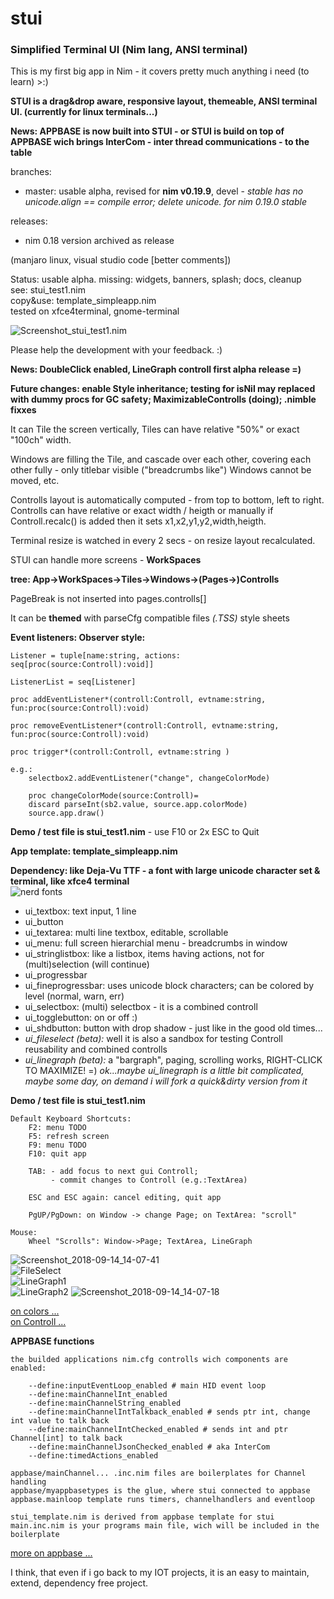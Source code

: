 # stui
### Simplified Terminal UI (Nim lang, ANSI terminal) 

This is my first big app in Nim - it covers pretty much anything i need (to learn) >:)

**STUI is a drag&drop aware, responsive layout, themeable, ANSI terminal UI. (currently for linux terminals...)**  
  
**News: APPBASE is now built into STUI - or STUI is build on top of APPBASE wich brings InterCom - inter thread communications - to the table**  
  
branches:
* master: usable alpha, revised for **nim v0.19.9**, devel - *stable has no unicode.align == compile error; delete unicode. for nim 0.19.0 stable*  
  
releases:
* nim 0.18 version archived as release

(manjaro linux, visual studio code [better comments])  
  

Status: usable alpha. missing: widgets, banners, splash; docs, cleanup  
  see: stui_test1.nim  
  copy&use: template_simpleapp.nim  
  tested on xfce4terminal, gnome-terminal  

![Screenshot_stui_test1.nim](doc/Screenshot_2018-10-03_15-23-40.png)

Please help the development with your feedback. :)  



**News: DoubleClick enabled, LineGraph controll first alpha release =)**

**Future changes: enable Style inheritance; testing for isNil may replaced with dummy procs for GC safety; MaximizableControlls (doing); .nimble fixxes**


It can Tile the screen vertically, 
Tiles can have relative "50%" or exact "100ch" width.

Windows are filling the Tile, and cascade over each other, 
covering each other fully - only titlebar visible ("breadcrumbs like")
Windows cannot be moved, etc.

Controlls layout is automatically computed - from top to bottom, left to right.
Controlls can have relative or exact width / heigth
or manually if Controll.recalc() is added then it sets x1,x2,y1,y2,width,heigth.

Terminal resize is watched in every 2 secs - on resize layout recalculated.

STUI can handle more screens - **WorkSpaces**  

  **tree: App->WorkSpaces->Tiles->Windows->(Pages->)Controlls**  

  PageBreak is not inserted into pages.controlls[]  


It can be **themed** with parseCfg compatible files *(.TSS)* style sheets


**Event listeners: Observer style:**  

    Listener = tuple[name:string, actions: seq[proc(source:Controll):void]]

    ListenerList = seq[Listener]

    proc addEventListener*(controll:Controll, evtname:string, fun:proc(source:Controll):void)

    proc removeEventListener*(controll:Controll, evtname:string, fun:proc(source:Controll):void)

    proc trigger*(controll:Controll, evtname:string )

    e.g.:
        selectbox2.addEventListener("change", changeColorMode)

        proc changeColorMode(source:Controll)=
        discard parseInt(sb2.value, source.app.colorMode)
        source.app.draw()



**Demo / test file is stui_test1.nim** - use F10 or 2x ESC to Quit

**App template: template_simpleapp.nim**

**Dependency: like Deja-Vu TTF - a font with large unicode character set & terminal, like xfce4 terminal**  
![nerd fonts](https://github.com/ryanoasis/nerd-fonts/wiki)  


* ui_textbox: text input, 1 line 
* ui_button  
* ui_textarea: multi line textbox, editable, scrollable
* ui_menu: full screen hierarchial menu - breadcrumbs in window
* ui_stringlistbox: like a listbox, items having actions, not for (multi)selection (will continue)
* ui_progressbar
* ui_fineprogressbar: uses unicode block characters; can be colored by level (normal, warn, err)
* ui_selectbox: (multi) selectbox - it is a combined controll
* ui_togglebutton: on or off :)
* ui_shdbutton: button with drop shadow - just like in the good old times...
* _ui_fileselect (beta): <NEW><DEVEL>_ well it is also a sandbox for testing Controll reusability and combined controlls
* _ui_linegraph (beta):_ a "bargraph", paging, scrolling works, RIGHT-CLICK TO MAXIMIZE! =) 
*ok...maybe ui_linegraph is a little bit complicated, maybe some day, on demand i will fork a quick&dirty version from it*

**Demo / test file is stui_test1.nim**

    Default Keyboard Shortcuts:
        F2: menu TODO
        F5: refresh screen
        F9: menu TODO
        F10: quit app

        TAB: - add focus to next gui Controll; 
             - commit changes to Controll (e.g.:TextArea)

        ESC and ESC again: cancel editing, quit app

        PgUP/PgDown: on Window -> change Page; on TextArea: "scroll"

    Mouse:
        Wheel "Scrolls": Window->Page; TextArea, LineGraph

![Screenshot_2018-09-14_14-07-41](doc/Screenshot_2018-09-14_14-07-41.png)  
![FileSelect](doc/FileSelect_Screenshot_2018-10-20_13-35-40.png)  
![LineGraph1](doc/LineGraph1.png)  
![LineGraph2](doc/LineGraph2.png)
![Screenshot_2018-09-14_14-07-18](doc/Screenshot_2018-09-14_14-07-18.png)  


  [on colors ...](doc/Colors.md)  
  [on Controll ...](doc/Controlls.md)  


**APPBASE functions**

    the builded applications nim.cfg controlls wich components are enabled:

        --define:inputEventLoop_enabled # main HID event loop
        --define:mainChannelInt_enabled 
        --define:mainChannelString_enabled
        --define:mainChannelIntTalkback_enabled # sends ptr int, change int value to talk back
        --define:mainChannelIntChecked_enabled # sends int and ptr Channel[int] to talk back
        --define:mainChannelJsonChecked_enabled # aka InterCom
        --define:timedActions_enabled

    appbase/mainChannel... .inc.nim files are boilerplates for Channel handling
    appbase/myappbasetypes is the glue, where stui connected to appbase
    appbase.mainloop template runs timers, channelhandlers and eventloop
    
    stui_template.nim is derived from appbase template for stui
    main.inc.nim is your programs main file, wich will be included in the boilerplate

[more on appbase ...](doc/appbase.md)



I think, that even if i go back to my IOT projects, 
it is an easy to maintain, extend, dependency free project.




